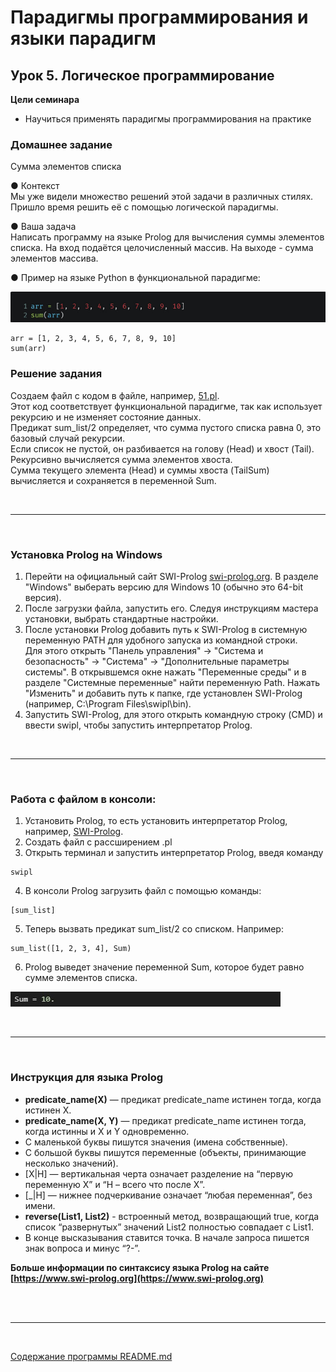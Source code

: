 # Парадигмы программирования и языки парадигм
## Урок 5. Логическое программирование
**Цели семинара**
- Научиться применять парадигмы программирования на практике
### Домашнее задание
Сумма элементов списка

● Контекст <br>
Мы уже видели множество решений этой задачи в различных
стилях. Пришло время решить её с помощью логической
парадигмы.

● Ваша задача <br>
Написать программу на языке Prolog для вычисления суммы
элементов списка. На вход подаётся целочисленный массив.
На выходе - сумма элементов массива.

● Пример на языке Python в функциональной парадигме:

![](../assets/hw-5-0.jpg)

```
arr = [1, 2, 3, 4, 5, 6, 7, 8, 9, 10]
sum(arr)

```

### Решение задания

Создаем файл с кодом в файле, например, [51.pl](51.pl). <br>
Этот код соответствует функциональной парадигме, так как использует рекурсию и не изменяет состояние данных. <br>
Предикат sum_list/2 определяет, что сумма пустого списка равна 0, это базовый случай рекурсии. <br>
Если список не пустой, он разбивается на голову (Head) и хвост (Tail). Рекурсивно вычисляется сумма элементов хвоста. <br>
Сумма текущего элемента (Head) и суммы хвоста (TailSum) вычисляется и сохраняется в переменной Sum.

<br><hr><br>

###  Установка Prolog на Windows

1. Перейти на официальный сайт SWI-Prolog [swi-prolog.org](https://www.swi-prolog.org/Download.html). В разделе "Windows" выберать версию для Windows 10 (обычно это 64-bit версия).
2. После загрузки файла, запустить его. Следуя инструкциям мастера установки, выбрать стандартные настройки.
3. После установки Prolog добавить путь к SWI-Prolog в системную переменную PATH для удобного запуска из командной строки. <br>
Для этого открыть "Панель управления" -> "Система и безопасность" -> "Система" -> "Дополнительные параметры системы".
В открывшемся окне нажать "Переменные среды" и в разделе "Системные переменные" найти переменную Path.
Нажать "Изменить" и добавить путь к папке, где установлен SWI-Prolog (например, C:\Program Files\swipl\bin).
4. Запустить SWI-Prolog, для этого открыть командную строку (CMD) и ввести swipl, чтобы запустить интерпретатор Prolog.


<br><hr><br>

### Работа с файлом в консоли:

1. Установить Prolog, то есть установить интерпретатор Prolog, например, [SWI-Prolog](https://www.swi-prolog.org/Download.html).
2. Создать файл с рассширением .pl
3. Открыть терминал и запустить интерпретатор Prolog, введя команду 
```
swipl
```


4. В консоли Prolog загрузить файл с помощью команды:
```
[sum_list]

```

5. Теперь вызвать предикат sum_list/2 со списком. Например:
```
sum_list([1, 2, 3, 4], Sum)

```

6. Prolog выведет значение переменной Sum, которое будет равно сумме элементов списка.

![](../assets/hw-5-1.jpg)

<br><hr><br>

### Инструкция для языка Prolog

- **predicate_name(X)** — предикат predicate_name истинен тогда, когда истинен X. <br>
- **predicate_name(X, Y)** — предикат predicate_name истинен тогда, когда истинны и X и Y одновременно. <br>
- С маленькой буквы пишутся значения (имена собственные). <br>
- С большой буквы пишутся переменные (объекты, принимающие несколько значений). <br>
- [X|H] — вертикальная черта означает разделение на “первую переменную X” и “H – всего что после X”. <br>
- [_|H] — нижнее подчеркивание означает “любая переменная”, без имени. <br>
- **reverse(List1, List2)** - встроенный метод, возвращающий true, когда список “развернутых” значений List2
полностью совпадает с List1. <br>
- В конце высказывания ставится точка. В начале запроса пишется знак вопроса и минус “?-”. <br>

**Больше информации по синтаксису языка Prolog на сайте [https://www.swi-prolog.org](https://www.swi-prolog.org)**

<br><br><hr><br>

[Содержание программы README.md](../README.md)

<br><br>